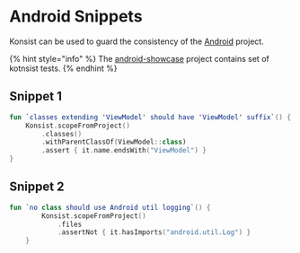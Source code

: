 # Android Snippets

Konsist can be used to guard the consistency of the [Android](https://www.android.com/) project.&#x20;

{% hint style="info" %}
The [android-showcase](https://github.com/igorwojda/android-showcase) project contains set of kotnsist tests.
{% endhint %}

## Snippet 1

```kotlin
fun `classes extending 'ViewModel' should have 'ViewModel' suffix`() {
    Konsist.scopeFromProject()
        .classes()
        .withParentClassOf(ViewModel::class)
        .assert { it.name.endsWith("ViewModel") }
}
```

## Snippet 2

```kotlin
fun `no class should use Android util logging`() {
        Konsist.scopeFromProject()
            .files
            .assertNot { it.hasImports("android.util.Log") }
    }
```
